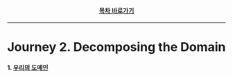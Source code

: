 <div align="center">

#### [목차 바로가기](https://github.com/dhslrl321/cqrs-journey-korean-ver/#목차)

</div>

---

# Journey 2. Decomposing the Domain

#### 1. [우리의 도메인](https://github.com/dhslrl321/cqrs-journey-korean-ver/blob/master/part01-journey/journey01/01.우리의%20도메인.mdwn)
